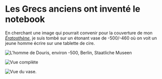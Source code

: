 # Les Grecs anciens ont inventé le notebook

En cherchant une image qui pourrait convenir pour la couverture de mon [*Ératosthène*](https://tcrouzet.com/eratosthene/), je suis tombé sur un étonant vase de -500/-460 où on voit un jeune homme écrire sur une tablette de cire.<span id="more-35664"></span>

![L'homme de Douris, environ -500, Berlin, Staatliche Museen](https://tcrouzet.com/images_tc/2014/05/tablet.jpeg)

![Vue complète](https://tcrouzet.com/images_tc/2014/05/douris.jpg)

![Vue du vase.](https://tcrouzet.com/images_tc/2014/05/vase.jpg)

<a name="roman"></a>